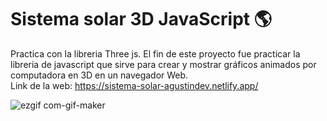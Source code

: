 #  Sistema solar 3D JavaScript 🌎

Practica con la libreria Three js. 
El fin de este proyecto fue practicar la libreria de javascript que sirve para crear y mostrar gráficos animados por computadora en 3D en un navegador Web.
</br>
Link de la web: https://sistema-solar-agustindev.netlify.app/

![ezgif com-gif-maker](https://user-images.githubusercontent.com/66225450/126587321-60583780-0841-4ece-b0a1-fc709baa9696.gif)


